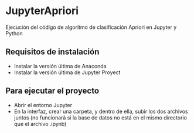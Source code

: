 # JupyterApriori
Ejecución del código de algoritmo de clasificación Apriori en Jupyter y Python

## Requisitos de instalación
- Instalar la versión última de Anaconda
- Instalar la versión última de Jupyter Proyect

## Para ejecutar el proyecto
- Abrir el entorno Jupyter
- En la interfaz, crear una carpeta, y dentro de ella, subir los dos archivos juntos (no funcionará si la base de datos no está en el mismo directorio que el archivo .ipynb) 
